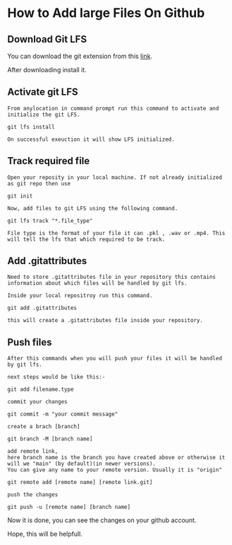 # How to Add large Files On Github

## Download Git LFS

You can download the git extension from this [link](https://git-lfs.github.com/).

After downloading install it.   

## Activate git LFS
    
    From anylocation in command prompt run this command to activate and initialize the git LFS.

```git lfs install```

    On successful exeuction it will show LFS initialized.

## Track required file

    Open your reposity in your local machine. If not already initialized as git repo then use
```git init```
    
    Now, add files to git LFS using the following command.
    
 ```git lfs track "*.file_type"```

    File type is the format of your file it can .pkl , .wav or .mp4. This will tell the lfs that which required to be track.

## Add .gitattributes

    Need to store .gitattributes file in your repository this contains information about which files will be handled by git lfs.

    Inside your local repositroy run this command.

 ```git add .gitattributes```

    this will create a .gitattributes file inside your repository.    

## Push files 
    
    After this commands when you will push your files it will be handled by git lfs.

    next steps would be like this:-
```git add filename.type```

    commit your changes

```git commit -m "your commit message"```

    create a brach [branch]
    
```git branch -M [branch name]```

    add remote link,
    here branch name is the branch you have created above or otherwise it will we "main" (by default)(in newer versions).
    You can give any name to your remote version. Usually it is "origin"

```git remote add [remote name] [remote link.git]```

    push the changes

```git push -u [remote name] [branch name]```

Now it is done, you can see the changes on your github account.

Hope, this will be helpfull.